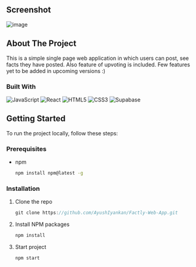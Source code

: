 <a name="readme-top"></a>

## Screenshot
![image](https://user-images.githubusercontent.com/75990868/211189803-7efb7ffc-749e-47e2-bc3f-a2e1cf99e7bd.png)


<!-- ABOUT THE PROJECT -->
## About The Project

This is a simple single page web application in which users can post, see facts they have posted. Also feature of upvoting is included. Few features yet to be added in upcoming versions :)

### Built With

![JavaScript](https://img.shields.io/badge/javascript-%23323330.svg?style=for-the-badge&logo=javascript&logoColor=%23F7DF1E)
![React][React.js]
![HTML5](https://img.shields.io/badge/html5-%23E34F26.svg?style=for-the-badge&logo=html5&logoColor=white)
![CSS3](https://img.shields.io/badge/css3-%231572B6.svg?style=for-the-badge&logo=css3&logoColor=white)
![Supabase](https://img.shields.io/badge/Supabase-3ECF8E?style=for-the-badge&logo=supabase&logoColor=white)

<!-- GETTING STARTED -->
## Getting Started
To run the project locally, follow these steps:
### Prerequisites
* npm
  ```sh
  npm install npm@latest -g
  ```

### Installation
1. Clone the repo
   ```js
   git clone https://github.com/AyushIyankan/Factly-Web-App.git
   ```
2. Install NPM packages
   ```js
   npm install
   ```
3. Start project
   ```js
   npm start
   ```

[React.js]: https://img.shields.io/badge/React-20232A?style=for-the-badge&logo=react&logoColor=61DAFB
[React-url]: https://reactjs.org/

